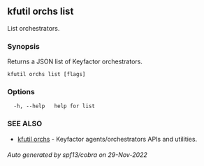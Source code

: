 ## kfutil orchs list

List orchestrators.

### Synopsis

Returns a JSON list of Keyfactor orchestrators.

```
kfutil orchs list [flags]
```

### Options

```
  -h, --help   help for list
```

### SEE ALSO

* [kfutil orchs](kfutil_orchs.md)	 - Keyfactor agents/orchestrators APIs and utilities.

###### Auto generated by spf13/cobra on 29-Nov-2022
